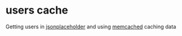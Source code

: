 # users cache 

Getting users in [jsonplaceholder](https://jsonplaceholder.typicode.com/) and using [memcached](https://memcached.org/) caching data
